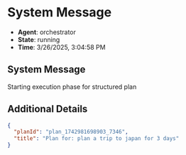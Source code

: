 # System Message

- **Agent**: orchestrator
- **State**: running
- **Time**: 3/26/2025, 3:04:58 PM

## System Message

Starting execution phase for structured plan

## Additional Details

```json
{
  "planId": "plan_1742981698903_7346",
  "title": "Plan for: plan a trip to japan for 3 days"
}
```

